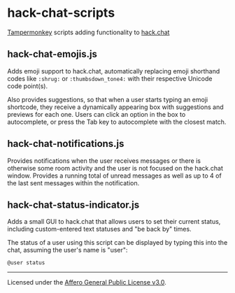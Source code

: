 # hack-chat-scripts

[Tampermonkey](http://tampermonkey.net/) scripts adding functionality to [hack.chat](https://hack.chat/)

## hack-chat-emojis.js

Adds emoji support to hack.chat, automatically replacing emoji shorthand codes like `:shrug:` or `:thumbsdown_tone4:` with their respective Unicode code point(s).

Also provides suggestions, so that when a user starts typing an emoji shortcode, they receive a dynamically appearing box with suggestions and previews for each one. Users can click an option in the box to autocomplete, or press the Tab key to autocomplete with the closest match.

## hack-chat-notifications.js

Provides notifications when the user receives messages or there is otherwise some room activity and the user is not focused on the hack.chat window. Provides a running total of unread messages as well as up to 4 of the last sent messages within the notification.

## hack-chat-status-indicator.js

Adds a small GUI to hack.chat that allows users to set their current status, including custom-entered text statuses and "be back by" times.

The status of a user using this script can be displayed by typing this into the chat, assuming the user's name is "user":

```
@user status
```

---

Licensed under the
[Affero General Public License v3.0](https://www.gnu.org/licenses/agpl-3.0.en.html).
